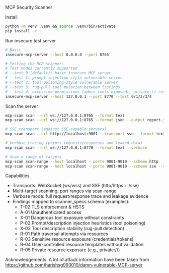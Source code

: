MCP Security Scanner

Install
```bash
python -m venv .venv && source .venv/bin/activate
pip install -e .
```

Run insecure test server
```bash
# Basic
insecure-mcp-server --host 0.0.0.0 --port 8765

# Testing the MCP scanner:
# Test modes currently supported
# --test 0 (default): basic insecure MCP server
# --test 1: prompt injection-style vulnerable server
# --test 2: tool poisoning-style vulnerable server
# --test 3: rug-pull tool mutation between listings
# --test 4: excessive permissions (admin tools exposed), private:// resource leakage
insecure-mcp-server --host 127.0.0.1 --port 8770 --test 0/1/2/3/4
```

Scan the server
```bash
mcp-scan scan --url ws://127.0.0.1:8765 --format text
mcp-scan scan --url ws://127.0.0.1:8765 --format json --output report.json

# SSE transport (against SSE-capable servers)
mcp-scan scan --url http://localhost:9001 --transport sse --format text

# Verbose tracing (prints requests/responses and leaked data)
mcp-scan scan --url ws://127.0.0.1:8770 --format text --verbose

# Scan a range of targets
mcp-scan scan-range --host localhost --ports 9001-9010 --scheme http
mcp-scan scan-range --host localhost --ports 9001-9010 --scheme sse --verbose
```


Capabilities
- Transports: WebSocket (ws/wss) and SSE (http/https + /sse)
- Multi-target scanning: port ranges via scan-range
- Verbose mode: full request/response trace and leakage evidence
- Findings mapped to scanner_specs.schema (examples):
  - T-02 TLS enforcement & HSTS
  - A-01 Unauthenticated access
  - X-01 Dangerous tool exposure without constraints
  - P-02 Prompt/description injection heuristics (tool poisoning)
  - X-03 Tool description stability (rug-pull detection)
  - R-01 Path traversal attempts via resources
  - R-03 Sensitive resource exposure (credentials/tokens)
  - R-04 User-controlled resource templates without validation
  - R-05 Private resource exposure (e.g., private://)


Acknowledgements:
A lot of attack information have been taken from 
https://github.com/harishsg993010/damn-vulnerable-MCP-server

